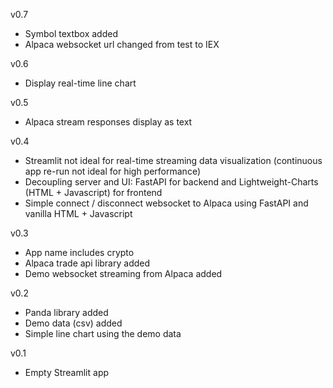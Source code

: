 v0.7
- Symbol textbox added
- Alpaca websocket url changed from test to IEX

v0.6
- Display real-time line chart

v0.5
- Alpaca stream responses display as text

v0.4
- Streamlit not ideal for real-time streaming data visualization (continuous app re-run not ideal for high performance)
- Decoupling server and UI: FastAPI for backend and Lightweight-Charts (HTML + Javascript) for frontend
- Simple connect / disconnect websocket to Alpaca using FastAPI and vanilla HTML + Javascript

v0.3 
- App name includes crypto
- Alpaca trade api library added
- Demo websocket streaming from Alpaca added

v0.2
- Panda library added
- Demo data (csv) added
- Simple line chart using the demo data

v0.1 
- Empty Streamlit app